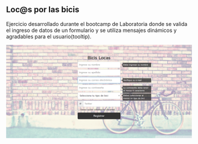 ## Loc@s por las bicis

Ejercicio desarrollado durante el bootcamp de Laboratoria donde se valida el ingreso de datos de un formulario y se utiliza mensajes dinámicos y agradables para el usuario(tooltip).

![Form Bicis](https://github.com/CindyMendoza/BiciLocas2/blob/master/assets/docs/bicis-locas-lvl2.png)
